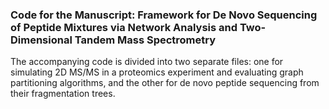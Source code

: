 ### Code for the Manuscript: Framework for De Novo Sequencing of Peptide Mixtures via Network Analysis and Two-Dimensional Tandem Mass Spectrometry
The accompanying code is divided into two separate files: one for simulating 2D MS/MS in a proteomics experiment and evaluating graph partitioning algorithms, and the other for de novo peptide sequencing from their fragmentation trees.
